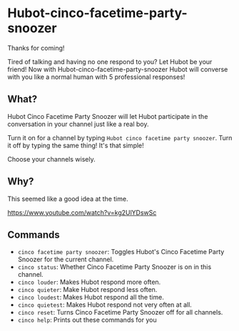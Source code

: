 # Hubot-cinco-facetime-party-snoozer
Thanks for coming!

Tired of talking and having no one respond to you? Let Hubot be your friend! Now with Hubot-cinco-facetime-party-snoozer 
Hubot will converse with you like a normal human with 5 professional responses!

## What?
Hubot Cinco Facetime Party Snoozer will let Hubot participate in the conversation in your channel just like a real boy. 

Turn it on for a channel by typing `Hubot cinco facetime party snoozer`. Turn it off by typing the same thing! It's that simple!

Choose your channels wisely.

## Why?
This seemed like a good idea at the time.

https://www.youtube.com/watch?v=kg2UlYDswSc

## Commands

* `cinco facetime party snoozer`: Toggles Hubot's Cinco Facetime Party Snoozer for the current channel.
* `cinco status`: Whether Cinco Facetime Party Snoozer is on in this channel.
* `cinco louder`: Makes Hubot respond more often.
* `cinco quieter`: Make Hubot respond less often.
* `cinco loudest`: Makes Hubot respond all the time.
* `cinco quietest`: Makes Hubot respond not very often at all.
* `cinco reset`: Turns Cinco Facetime Party Snoozer off for all channels.
* `cinco help`: Prints out these commands for you
